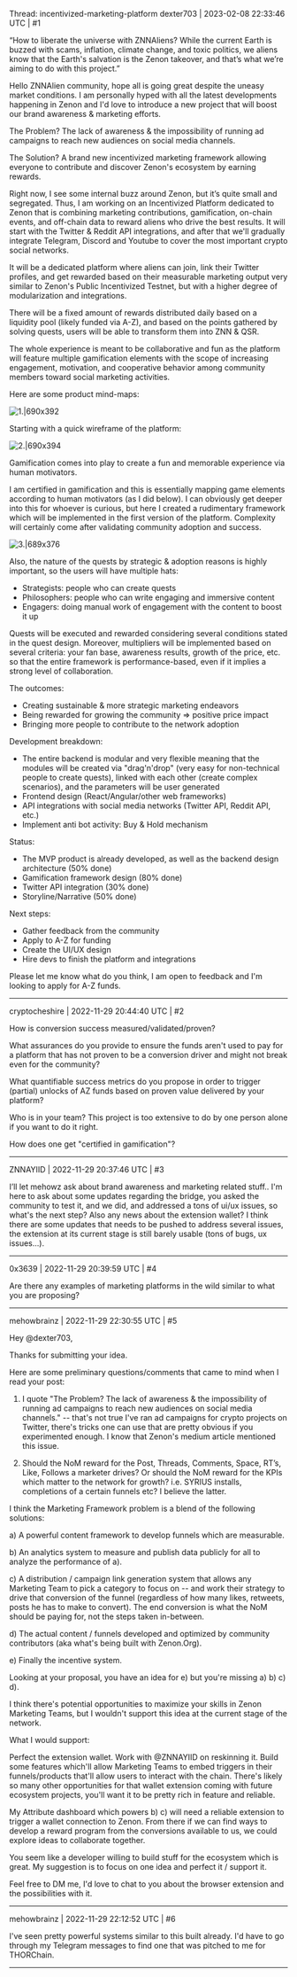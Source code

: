 Thread: incentivized-marketing-platform
dexter703 | 2023-02-08 22:33:46 UTC | #1

“How to liberate the universe with ZNNAliens? While the current Earth is buzzed with scams, inflation, climate change, and toxic politics, we aliens know that the Earth's salvation is the Zenon takeover, and that’s what we’re aiming to do with this project.”

Hello ZNNAlien community, hope all is going great despite the uneasy market conditions. I am personally hyped with all the latest developments happening in Zenon and I'd love to introduce a new project that will boost our brand awareness & marketing efforts.

The Problem? The lack of awareness & the impossibility of running ad campaigns to reach new audiences on social media channels.

The Solution? A brand new incentivized marketing framework allowing everyone to contribute and discover Zenon's ecosystem by earning rewards.

Right now, I see some internal buzz around Zenon, but it’s quite small and segregated. Thus, I am working on an Incentivized Platform dedicated to Zenon that is combining marketing contributions, gamification, on-chain events, and off-chain data to reward aliens who drive the best results. It will start with the Twitter & Reddit API integrations, and after that we'll gradually integrate Telegram, Discord and Youtube to cover the most important crypto social networks.

It will be a dedicated platform where aliens can join, link their Twitter profiles, and get rewarded based on their measurable marketing output very similar to Zenon's Public Incentivized Testnet, but with a higher degree of modularization and integrations.

There will be a fixed amount of rewards distributed daily based on a liquidity pool (likely funded via A-Z), and based on the points gathered by solving quests, users will be able to transform them into ZNN & QSR.

The whole experience is meant to be collaborative and fun as the platform will feature multiple gamification elements with the scope of increasing engagement, motivation, and cooperative behavior among community members toward social marketing activities.

Here are some product mind-maps:

![1.|690x392](upload://qgv5DRSAQe0PgxlkAIG4x096ytZ.png)

Starting with a quick wireframe of the platform:

![2.|690x394](upload://gwsQqc7PJnlJOmXoIlUnF1hUYfd.png)

Gamification comes into play to create a fun and memorable experience via human motivators. 

I am certified in gamification and this is essentially mapping game elements according to human motivators (as I did below). I can obviously get deeper into this for whoever is curious, but here I created a rudimentary framework which will be implemented in the first version of the platform. Complexity will certainly come after validating community adoption and success.

![3.|689x376](upload://wCPrrw5cDRwjwD92iOvaAbp7rQn.png)

Also, the nature of the quests by strategic & adoption reasons is highly important, so the users will have multiple hats:

* Strategists: people who can create quests
* Philosophers: people who can write engaging and immersive content
* Engagers: doing manual work of engagement with the content to boost it up

Quests will be executed and rewarded considering several conditions stated in the quest design. Moreover, multipliers will be implemented based on several criteria: your fan base, awareness results, growth of the price, etc. so that the entire framework is performance-based, even if it implies a strong level of collaboration.

The outcomes:

* Creating sustainable & more strategic marketing endeavors
* Being rewarded for growing the community => positive price impact
* Bringing more people to contribute to the network adoption

Development breakdown:

* The entire backend is modular and very flexible meaning that the modules will be created via "drag'n'drop" (very easy for non-technical people to create quests), linked with each other (create complex scenarios), and the parameters will be user generated
* Frontend design (React/Angular/other web frameworks)
* API integrations with social media networks (Twitter API, Reddit API, etc.)
* Implement anti bot activity: Buy & Hold mechanism

Status:

* The MVP product is already developed, as well as the backend design architecture (50% done)
* Gamification framework design (80% done)
* Twitter API integration (30% done)
* Storyline/Narrative (50% done)

Next steps:

* Gather feedback from the community
* Apply to A-Z for funding
* Create the UI/UX design
* Hire devs to finish the platform and integrations

Please let me know what do you think, I am open to feedback and I'm looking to apply for A-Z funds.

-------------------------

cryptocheshire | 2022-11-29 20:44:40 UTC | #2

How is conversion success measured/validated/proven? 

What assurances do you provide to ensure the funds aren't used to pay for a platform that has not proven to be a conversion driver and might not break even for the community?

What quantifiable success metrics do you propose in order to trigger (partial) unlocks of AZ funds based on proven value delivered by your platform?

Who is in your team? This project is too extensive to do by one person alone if you want to do it right.

How does one get "certified in gamification"?

-------------------------

ZNNAYIID | 2022-11-29 20:37:46 UTC | #3

I’ll let mehowz ask about brand awareness and marketing related stuff.. I'm here to ask about some updates regarding the bridge, you asked the community to test it, and we did, and addressed a tons of ui/ux issues, so what's the next step? Also any news about the extension wallet? I think there are some updates that needs to be pushed to address several issues, the extension at its current stage is still barely usable (tons of bugs, ux issues...).

-------------------------

0x3639 | 2022-11-29 20:39:59 UTC | #4

Are there any examples of marketing platforms in the wild similar to what you are proposing?

-------------------------

mehowbrainz | 2022-11-29 22:30:55 UTC | #5

Hey @dexter703,

Thanks for submitting your idea.

Here are some preliminary questions/comments that came to mind when I read your post:

1) I quote "The Problem? The lack of awareness & the impossibility of running ad campaigns to reach new audiences on social media channels." -- that's not true I've ran ad campaigns for crypto projects on Twitter, there's tricks one can use that are pretty obvious if you experimented enough. I know that Zenon's medium article mentioned this issue.

2) Should the NoM reward for the Post, Threads, Comments, Space, RT’s, Like, Follows a marketer drives? Or should the NoM reward for the KPIs which matter to the network for growth? i.e. SYRIUS installs, completions of a certain funnels etc? I believe the latter.

I think the Marketing Framework problem is a blend of the following solutions:

a) A powerful content framework to develop funnels which are measurable.

b) An analytics system to measure and publish data publicly for all to analyze the performance of a).

c) A distribution / campaign link generation system that allows any Marketing Team to pick a category to focus on -- and work their strategy to drive that conversion of the funnel (regardless of how many likes, retweets, posts he has to make to convert). The end conversion is what the NoM should be paying for, not the steps taken in-between.

d) The actual content / funnels developed and optimized by community contributors (aka what's being built with Zenon.Org).

e) Finally the incentive system.

Looking at your proposal, you have an idea for e) but you're missing a) b) c) d).

I think there's potential opportunities to maximize your skills in Zenon Marketing Teams, but I wouldn't support this idea at the current stage of the network. 

What I would support:

Perfect the extension wallet. Work with @ZNNAYIID on reskinning it. Build some features which'll allow Marketing Teams to embed triggers in their funnels/products that'll allow users to interact with the chain. There's likely so many other opportunities for that wallet extension coming with future ecosystem projects, you'll want it to be pretty rich in feature and reliable.

My Attribute dashboard which powers b) c) will need a reliable extension to trigger a wallet connection to Zenon. From there if we can find ways to develop a reward program from the conversions available to us, we could explore ideas to collaborate together.

You seem like a developer willing to build stuff for the ecosystem which is great. My suggestion is to focus on one idea and perfect it / support it.

Feel free to DM me, I'd love to chat to you about the browser extension and the possibilities with it.

-------------------------

mehowbrainz | 2022-11-29 22:12:52 UTC | #6

I've seen pretty powerful systems similar to this built already. I'd have to go through my Telegram messages to find one that was pitched to me for THORChain.

-------------------------

